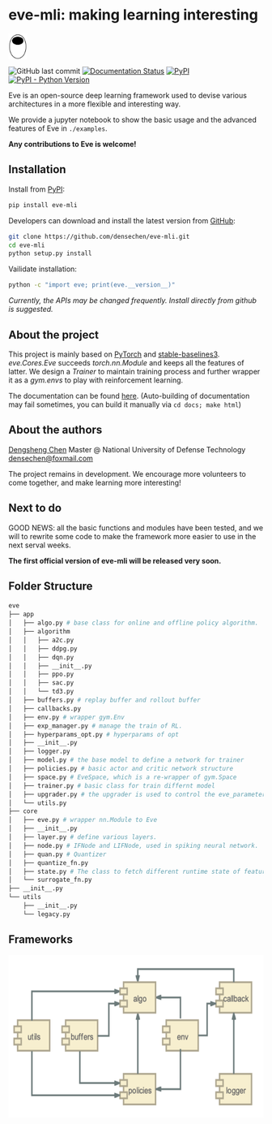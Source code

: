 # eve-mli: making learning interesting 

<img src="images/logo.png" width="37" height="52" alt="logo" align=center />

![GitHub last commit](https://img.shields.io/github/last-commit/densechen/eve-mli) [![Documentation Status](https://readthedocs.org/projects/eve-mli/badge/?version=latest)](https://eve-mli.readthedocs.io/en/latest/?badge=latest) [![PyPI](https://img.shields.io/pypi/v/eve-mli)](https://pypi.org/project/eve-mli) [![PyPI - Python Version](https://img.shields.io/pypi/pyversions/eve-mli)](https://pypi.org/project/eve-mli)

Eve is an open-source deep learning framework used to devise various architectures in a more flexible and interesting way.

We provide a jupyter notebook to show the basic usage and the advanced features of Eve in `./examples`.

**Any contributions to Eve is welcome!**

## Installation

Install from [PyPI](https://pypi.org/project/eve-mli/):

```bash
pip install eve-mli
```

Developers can download and install the latest version from [GitHub](https://github.com/densechen/eve-mli):

```bash
git clone https://github.com/densechen/eve-mli.git
cd eve-mli
python setup.py install
```

Vailidate installation:

```bash
python -c "import eve; print(eve.__version__)"
```

*Currently, the APIs may be changed frequently. Install directly from github is suggested.*

## About the project

This project is mainly based on [PyTorch](https://github.com/pytorch/pytorch) and [stable-baselines3](https://github.com/DLR-RM/stable-baselines3).
*eve.Cores.Eve* succeeds *torch.nn.Module* and keeps all the features of latter.
We design a *Trainer* to maintain training process and further wrapper it as a *gym.envs* to play with reinforcement learning.

The documentation can be found [here](https://eve-mli.readthedocs.io).
(Auto-building of documentation may fail sometimes, you can build it manually via ```cd docs; make html```)

## About the authors

[Dengsheng Chen](https://densechen.github.io)
Master @ National University of Defense Technology
densechen@foxmail.com

The project remains in development. We encourage more volunteers to come together, and make learning more interesting!

## Next to do

GOOD NEWS: all the basic functions and modules have been tested, and we will to rewrite some code to make the framework more easier to use in the next serval weeks. 

**The first official version of eve-mli will be released very soon.**

## Folder Structure

```bash
eve
├── app
│   ├── algo.py # base class for online and offline policy algorithm.
│   ├── algorithm
│   │   ├── a2c.py
│   │   ├── ddpg.py
│   │   ├── dqn.py
│   │   ├── __init__.py
│   │   ├── ppo.py
│   │   ├── sac.py
│   │   └── td3.py
│   ├── buffers.py # replay buffer and rollout buffer
│   ├── callbacks.py 
│   ├── env.py # wrapper gym.Env
│   ├── exp_manager.py # manage the train of RL.
│   ├── hyperparams_opt.py # hyperparams of opt
│   ├── __init__.py
│   ├── logger.py 
│   ├── model.py # the base model to define a network for trainer
│   ├── policies.py # basic actor and critic network structure
│   ├── space.py # EveSpace, which is a re-wrapper of gym.Space
│   ├── trainer.py # basic class for train differnt model
│   ├── upgrader.py # the upgrader is used to control the eve_parameter like optimizer used to update torch_parameter
│   └── utils.py
├── core
│   ├── eve.py # wrapper nn.Module to Eve
│   ├── __init__.py
│   ├── layer.py # define various layers.
│   ├── node.py # IFNode and LIFNode, used in spiking neural network.
│   ├── quan.py # Quantizer
│   ├── quantize_fn.py
│   ├── state.py # The class to fetch different runtime state of feature.
│   └── surrogate_fn.py
├── __init__.py
└── utils
    ├── __init__.py
    └── legacy.py
```

## Frameworks

<img src="images/arch.png" width="600" height="320" alt="arch" align=center />
